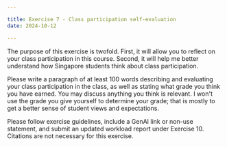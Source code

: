 ```yaml
---

title: Exercise 7 - Class participation self-evaluation
date: 2024-10-12

---
```


The purpose of this exercise is twofold. First, it will allow you to reflect on your class participation in this course. Second, it will help me better understand how Singapore students think about class participation.

Please write a paragraph of at least 100 words describing and evaluating your class participation in the class, as well as stating what grade you think you have earned. You may discuss anything you think is relevant. I won't use the grade you give yourself to determine your grade; that is mostly to get a better sense of student views and expectations.

Please follow exercise guidelines, include a  GenAI link or non-use statement, and submit an updated workload report under Exercise 10. Citations are not necessary for this exercise.
